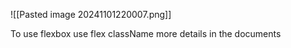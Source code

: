 ![[Pasted image 20241101220007.png]]

To use flexbox use flex className more details in the documents